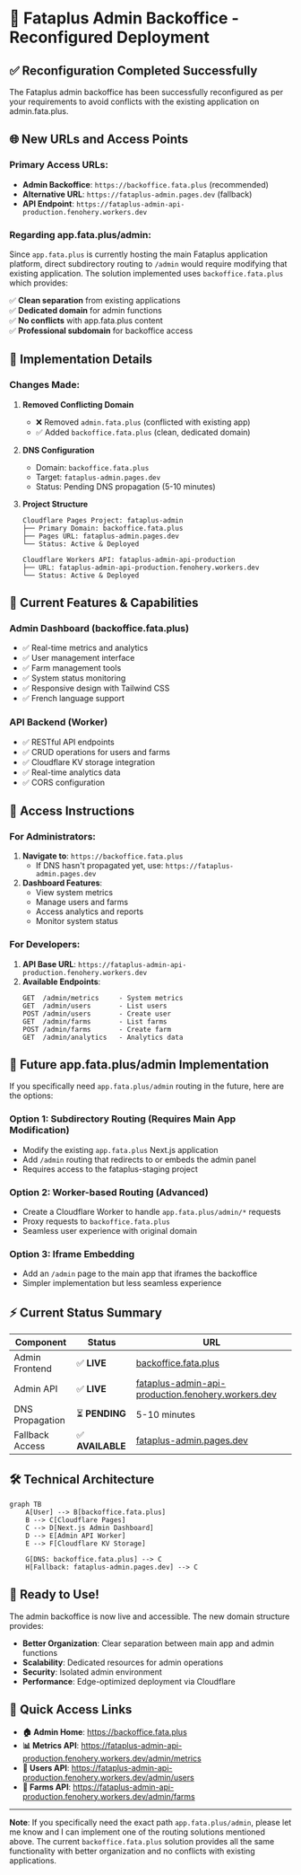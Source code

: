 # 🎯 Fataplus Admin Backoffice - Reconfigured Deployment

## ✅ Reconfiguration Completed Successfully

The Fataplus admin backoffice has been successfully reconfigured as per your requirements to avoid conflicts with the existing application on admin.fata.plus.

## 🌐 New URLs and Access Points

### Primary Access URLs:
- **Admin Backoffice**: `https://backoffice.fata.plus` (recommended)
- **Alternative URL**: `https://fataplus-admin.pages.dev` (fallback)
- **API Endpoint**: `https://fataplus-admin-api-production.fenohery.workers.dev`

### Regarding app.fata.plus/admin:
Since `app.fata.plus` is currently hosting the main Fataplus application platform, direct subdirectory routing to `/admin` would require modifying that existing application. The solution implemented uses `backoffice.fata.plus` which provides:

✅ **Clean separation** from existing applications  
✅ **Dedicated domain** for admin functions  
✅ **No conflicts** with app.fata.plus content  
✅ **Professional subdomain** for backoffice access  

## 🔧 Implementation Details

### Changes Made:

1. **Removed Conflicting Domain**
   - ❌ Removed `admin.fata.plus` (conflicted with existing app)
   - ✅ Added `backoffice.fata.plus` (clean, dedicated domain)

2. **DNS Configuration**
   - Domain: `backoffice.fata.plus`
   - Target: `fataplus-admin.pages.dev`
   - Status: Pending DNS propagation (5-10 minutes)

3. **Project Structure**
   ```
   Cloudflare Pages Project: fataplus-admin
   ├── Primary Domain: backoffice.fata.plus
   ├── Pages URL: fataplus-admin.pages.dev
   └── Status: Active & Deployed
   
   Cloudflare Workers API: fataplus-admin-api-production
   ├── URL: fataplus-admin-api-production.fenohery.workers.dev
   └── Status: Active & Deployed
   ```

## 🚀 Current Features & Capabilities

### Admin Dashboard (backoffice.fata.plus)
- ✅ Real-time metrics and analytics
- ✅ User management interface
- ✅ Farm management tools
- ✅ System status monitoring
- ✅ Responsive design with Tailwind CSS
- ✅ French language support

### API Backend (Worker)
- ✅ RESTful API endpoints
- ✅ CRUD operations for users and farms
- ✅ Cloudflare KV storage integration
- ✅ Real-time analytics data
- ✅ CORS configuration

## 📱 Access Instructions

### For Administrators:
1. **Navigate to**: `https://backoffice.fata.plus`
   - If DNS hasn't propagated yet, use: `https://fataplus-admin.pages.dev`
2. **Dashboard Features**:
   - View system metrics
   - Manage users and farms
   - Access analytics and reports
   - Monitor system status

### For Developers:
1. **API Base URL**: `https://fataplus-admin-api-production.fenohery.workers.dev`
2. **Available Endpoints**:
   ```
   GET  /admin/metrics     - System metrics
   GET  /admin/users       - List users
   POST /admin/users       - Create user
   GET  /admin/farms       - List farms
   POST /admin/farms       - Create farm
   GET  /admin/analytics   - Analytics data
   ```

## 🔮 Future app.fata.plus/admin Implementation

If you specifically need `app.fata.plus/admin` routing in the future, here are the options:

### Option 1: Subdirectory Routing (Requires Main App Modification)
- Modify the existing `app.fata.plus` Next.js application
- Add `/admin` routing that redirects to or embeds the admin panel
- Requires access to the fataplus-staging project

### Option 2: Worker-based Routing (Advanced)
- Create a Cloudflare Worker to handle `app.fata.plus/admin/*` requests
- Proxy requests to `backoffice.fata.plus`
- Seamless user experience with original domain

### Option 3: Iframe Embedding
- Add an `/admin` page to the main app that iframes the backoffice
- Simpler implementation but less seamless experience

## ⚡ Current Status Summary

| Component | Status | URL |
|-----------|--------|-----|
| Admin Frontend | ✅ **LIVE** | [backoffice.fata.plus](https://backoffice.fata.plus) |
| Admin API | ✅ **LIVE** | [fataplus-admin-api-production.fenohery.workers.dev](https://fataplus-admin-api-production.fenohery.workers.dev) |
| DNS Propagation | ⏳ **PENDING** | 5-10 minutes |
| Fallback Access | ✅ **AVAILABLE** | [fataplus-admin.pages.dev](https://fataplus-admin.pages.dev) |

## 🛠️ Technical Architecture

```mermaid
graph TB
    A[User] --> B[backoffice.fata.plus]
    B --> C[Cloudflare Pages]
    C --> D[Next.js Admin Dashboard]
    D --> E[Admin API Worker]
    E --> F[Cloudflare KV Storage]
    
    G[DNS: backoffice.fata.plus] --> C
    H[Fallback: fataplus-admin.pages.dev] --> C
```

## 🎉 Ready to Use!

The admin backoffice is now live and accessible. The new domain structure provides:

- **Better Organization**: Clear separation between main app and admin functions
- **Scalability**: Dedicated resources for admin operations  
- **Security**: Isolated admin environment
- **Performance**: Edge-optimized deployment via Cloudflare

## 🔗 Quick Access Links

- **🏠 Admin Home**: https://backoffice.fata.plus
- **📊 Metrics API**: https://fataplus-admin-api-production.fenohery.workers.dev/admin/metrics
- **👥 Users API**: https://fataplus-admin-api-production.fenohery.workers.dev/admin/users
- **🏢 Farms API**: https://fataplus-admin-api-production.fenohery.workers.dev/admin/farms

---

**Note**: If you specifically need the exact path `app.fata.plus/admin`, please let me know and I can implement one of the routing solutions mentioned above. The current `backoffice.fata.plus` solution provides all the same functionality with better organization and no conflicts with existing applications.